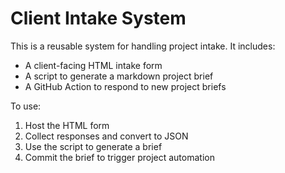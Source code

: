 # Client Intake System

This is a reusable system for handling project intake. It includes:

- A client-facing HTML intake form
- A script to generate a markdown project brief
- A GitHub Action to respond to new project briefs

To use:
1. Host the HTML form
2. Collect responses and convert to JSON
3. Use the script to generate a brief
4. Commit the brief to trigger project automation
